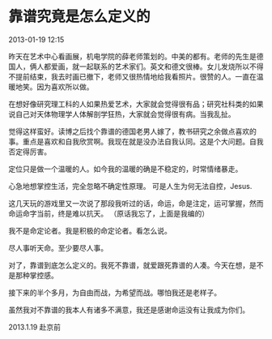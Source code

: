 # 靠谱究竟是怎么定义的


2013-01-19 12:15

昨天在艺术中心看画展，机电学院的薛老师策划的。中美的都有。老师的先生是德国人，俩人都爱画，就一起联系的艺术家们。英文和德文很棒。女儿发烧所以不得不提前结束，我去时画已撤下，老师又很热情地给我看照片。很赞的人。一直在温暖地笑。因为喜欢所以做。

在想好像研究理工科的人如果热爱艺术，大家就会觉得很有品；研究社科类的如果说自己对天体物理学人体解剖学狂热，大家就会觉得很有病。当我乱扯。

觉得这样蛮好。读博之后找个靠谱的德国老男人嫁了，教书研究之余做点喜欢的事。重点是喜欢和自我欣赏啊。我现在就是没办法自我认同。这是个大问题。自我否定得厉害。

定位只是做一个温暖的人。如今我的温暖的确是不稳定的，时常情绪暴走。

心急地想掌控生活，完全忽略不确定性原理。
可是人生为何无法自控，Jesus.

这几天玩的游戏里又一次说了那段我听过的话，命运，命是注定，运可掌握，然而命运命字当前，终是难以抗天。
（原话我忘了，上面是我编的）

我不是命定论者。我是积极的命定论者。看怎么说。


尽人事听天命。至少要尽人事。

对了，靠谱到底怎么定义的。我死不靠谱，就爱跟死靠谱的人凑。今天在想，是不是那种掌控感。

接下来的半个多月，为自由而战，为希望而战。哪怕我还是老样子。

虽然我对不靠谱的我本人有诸多不满意，我还是感谢命运没有让我成为你们。

2013.1.19
赴京前

